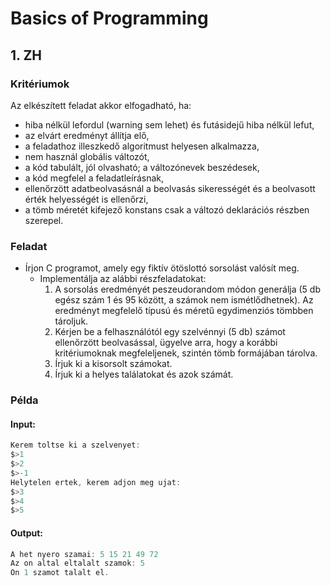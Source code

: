 # Basics of Programming

## 1. ZH

### Kritériumok
Az elkészített feladat akkor elfogadható, ha:
- hiba nélkül lefordul (warning sem lehet) és futásidejű hiba nélkül lefut,
- az elvárt eredményt állítja elő,
- a feladathoz illeszkedő algoritmust helyesen alkalmazza,
- nem használ globális változót,
- a kód tabulált, jól olvasható; a változónevek beszédesek,
- a kód megfelel a feladatleírásnak,
- ellenőrzött adatbeolvasásnál a beolvasás sikerességét és a beolvasott érték helyességét is ellenőrzi,
- a tömb méretét kifejező konstans csak a változó deklarációs részben szerepel.


### Feladat
- Írjon C programot, amely egy fiktív ötöslottó sorsolást valósít meg.
    - Implementálja az alábbi részfeladatokat:
        1. A sorsolás eredményét peszeudorandom módon generálja (5 db egész szám 1 és 95 között, a számok nem ismétlődhetnek). Az eredményt megfelelő típusú és méretű egydimenziós tömbben tároljuk.
        2. Kérjen be a felhasználótól egy szelvénnyi (5 db) számot ellenőrzött beolvasással, ügyelve arra, hogy a korábbi kritériumoknak megfeleljenek, szintén tömb formájában tárolva.
        3. Írjuk ki a kisorsolt számokat.
        4. Írjuk ki a helyes találatokat és azok számát.

### Példa
#### Input:
```c
Kerem toltse ki a szelvenyet:
$>1
$>2
$>-1
Helytelen ertek, kerem adjon meg ujat:
$>3
$>4
$>5
```
#### Output:
```c
A het nyero szamai: 5 15 21 49 72
Az on altal eltalalt szamok: 5
On 1 szamot talalt el.
```